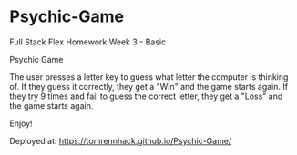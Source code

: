 # Psychic-Game
Full Stack Flex Homework Week 3 - Basic

Psychic Game

The user presses a letter key to guess what letter the computer is thinking of. If they guess it correctly, they get a "Win" and the game starts again. If they try 9 times and fail to guess the correct letter, they get a "Loss" and the game starts again.

Enjoy!

Deployed at: 
https://tomrennhack.github.io/Psychic-Game/
